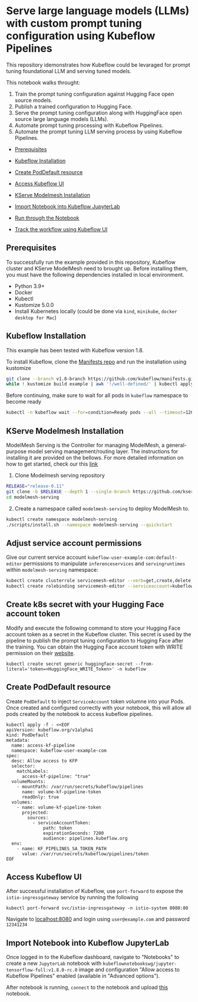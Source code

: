 # Serve large language models (LLMs) with custom prompt tuning configuration using Kubeflow Pipelines

This repository  idemonstrates how Kubeflow could be levaraged for prompt tuning foundational LLM and serving tuned models. 

This notebook walks throught:
1. Train the prompt tuning configuration against Hugging Face open source models.
2. Publish a trained configuration to Hugging Face.
3. Serve the prompt tuning configuration along with HuggingFace open source large language models (LLMs).
3. Automate prompt tuning processing with Kubeflow Pipelines.
4. Automate the prompt tuning LLM serving process by using Kubeflow Pipelines. 

- [Prerequisites](#prerequisites)

- [Kubeflow Installation](#kubeflow-installation)
- [Create PodDefault resource](#create-poddefault-resource)
- [Access Kubeflow UI](#access-kubeflow-ui)

- [KServe Modelmesh Installation](#modelmesh-installation)

- [Import Notebook into Kubeflow JupyterLab](#import-notebook-into-kubeflow-jupyterlab)
- [Run through the Notebook](#run-through-the-notebook)
- [Track the workflow using Kubeflow UI](#track-the-workflow-using-kubeflow-ui)

## Prerequisites

To successfully run the example provided in this repository, Kubeflow cluster and KServe ModelMesh need to brought up. Before installing them, you must have the following dependencies installed in local environment.
- Python 3.9+
- Docker
- Kubectl
- Kustomize 5.0.0
- Install Kubernetes locally (could be done via `kind`, `minikube`, `docker desktop for Mac`)

## Kubeflow Installation

This example has been tested with Kubeflow version 1.8. 

To install Kubeflow, clone the [Manifests repo](https://github.com/kubeflow/manifests) and run the installation using kustomize
```bash
git clone --branch v1.8-branch https://github.com/kubeflow/manifests.git && cd manifests
while ! kustomize build example | awk '!/well-defined/' | kubectl apply -f -; do echo "Retrying to apply resources"; sleep 10; done
```

Before continuing, make sure to wait for all pods in `kubeflow` namespace to become ready
```bash
kubectl -n kubeflow wait --for=condition=Ready pods --all --timeout=1200s
```

## KServe Modelmesh Installation

ModelMesh Serving is the Controller for managing ModelMesh, a general-purpose model serving management/routing layer. The instructions for installing it are provided on the bellows. For more detailed information on how to get started, check our this [link](https://github.com/kserve/modelmesh-serving/blob/main/docs/quickstart.md)

1. Clone Modelmesh serving repository
```bash
RELEASE="release-0.11"
git clone -b $RELEASE --depth 1 --single-branch https://github.com/kserve/modelmesh-serving.git
cd modelmesh-serving
```
2. Create a namespace called `modelmesh-serving` to deploy ModelMesh to.
```bash
kubectl create namespace modelmesh-serving
./scripts/install.sh --namespace modelmesh-serving --quickstart
```

## Adjust service account permissions
Give our current service account `kubeflow-user-example-com:default-editor` permissions to manipulate `inferenceservices` and `servingruntimes` within `modelmesh-serving` namespace: 

```bash
kubectl create clusterrole servicemesh-editor --verb=get,create,delete,list,watch,patch --resource=inferenceservices,servingruntime
kubectl create rolebinding servicemesh-editor --serviceaccount=kubeflow-user-example-com:default-editor --clusterrole=servicemesh-editor -n modelmesh-serving
```

## Create k8s secret with your Hugging Face account token

Modify and execute the following command to store your Hugging Face account token as a secret in the Kubeflow  cluster. This secret is used by the pipeline to publish the prompt tuning configuration to Hugging Face after the training. You can obtain the Hugging Face account token with WRITE permission on their [website](https://huggingface.co/settings/tokens).
```
kubectl create secret generic huggingface-secret --from-literal='token=<HuggingFace_WRITE_Token>' -n kubeflow
```

## Create PodDefault resource
Create `PodDefault` to inject `ServiceAccount` token volumne into your Pods. Once created and configured correctly with your notebook, this will allow all pods created by the notebook to access kubeflow pipelines.

```
kubectl apply -f - <<EOF
apiVersion: kubeflow.org/v1alpha1
kind: PodDefault
metadata:
  name: access-kf-pipeline
  namespace: kubeflow-user-example-com
spec:
  desc: Allow access to KFP
  selector:
    matchLabels:
      access-kf-pipeline: "true"
  volumeMounts:
    - mountPath: /var/run/secrets/kubeflow/pipelines
      name: volume-kf-pipeline-token
      readOnly: true
  volumes:
    - name: volume-kf-pipeline-token
      projected:
        sources:
          - serviceAccountToken:
              path: token
              expirationSeconds: 7200
              audience: pipelines.kubeflow.org
  env:
    - name: KF_PIPELINES_SA_TOKEN_PATH
      value: /var/run/secrets/kubeflow/pipelines/token
EOF
```

## Access Kubeflow UI

After successful installation of Kubeflow, use `port-forward` to expose the `istio-ingressgateway` service by running the following
  ```
  kubectl port-forward svc/istio-ingressgateway -n istio-system 8080:80
  ```

Navigate to [localhost:8080](http://localhost:8080/) and login using `user@example.com` and password `12341234`

## Import Notebook into Kubeflow JupyterLab

Once logged in to the Kubeflow dashboard, navigate to "Notebooks" to create a new `JupyterLab` notebook with `kubeflownotebookswg/jupyter-tensorflow-full:v1.8.0-rc.0` image and configuration "Allow access to Kubeflow Pipelines" enabled (available in "Advanced options").

After notebook is running, `connect` to the notebook and upload [this]() notebook.